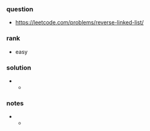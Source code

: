 ### question
- https://leetcode.com/problems/reverse-linked-list/

### rank
- easy

### solution
- -

### notes
- -
